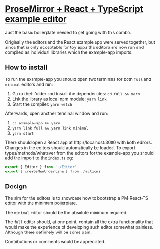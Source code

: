 # [ProseMirror + React + TypeScript example editor](https://teemukoivisto.github.io/prosemirror-react-typescript-example/)

Just the basic boilerplate needed to get going with this combo.

Originally the editors and the React example app were served together, but since that is only acceptable for toy apps the editors are now run and compiled as individual libraries which the example-app imports.

## How to install

To run the example-app you should open two terminals for both `full` and `minimal` editors and run:

1. Go to their folder and install the dependencies: `cd full && yarn`
2. Link the library as local npm module: `yarn link`
3. Start the compiler: `yarn watch`

Afterwards, open another terminal window and run:

1. `cd example-app && yarn`
2. `yarn link full && yarn link minimal`
3. `yarn start`

There should open a React app at http://localhost:3000 with both editors. Changes in the editors should automatically be loaded. To export types/methods/whatever from the editors for the example-app you should add the import to the `index.ts` eg:

```ts
export { Editor } from './Editor'
export { createNewUnderline } from ./actions
```

## Design

The aim for the editors is to showcase how to bootstrap a PM-React-TS editor with the minimum boilerplate.

The `minimal` editor should be the absolute minimum required.

The `full` editor should, at one point, contain all the extra functionality that would make the experience of developing such editor somewhat painless. Although there definitely will be some pain.

Contributions or comments would be appreciated.
